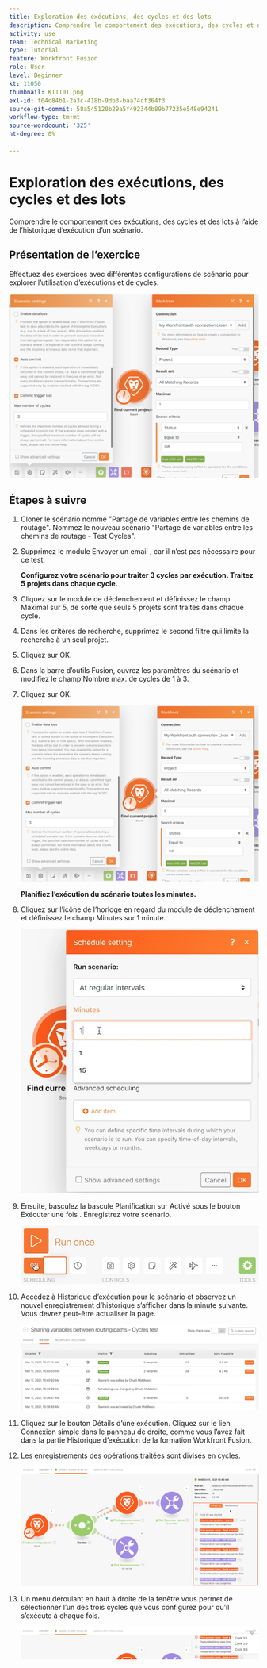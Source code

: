 ```yaml
---
title: Exploration des exécutions, des cycles et des lots
description: Comprendre le comportement des exécutions, des cycles et des lots à l’aide de l’historique d’exécution d’un scénario.
activity: use
team: Technical Marketing
type: Tutorial
feature: Workfront Fusion
role: User
level: Beginner
kt: 11050
thumbnail: KT1101.png
exl-id: f04c84b1-2a3c-418b-9db3-baa74cf364f3
source-git-commit: 58a545120b29a5f492344b89b77235e548e94241
workflow-type: tm+mt
source-wordcount: '325'
ht-degree: 0%

---
```


# Exploration des exécutions, des cycles et des lots

Comprendre le comportement des exécutions, des cycles et des lots à l’aide de l’historique d’exécution d’un scénario.

## Présentation de l’exercice

Effectuez des exercices avec différentes configurations de scénario pour explorer l’utilisation d’exécutions et de cycles.

![Exploration des cycles et des lots Image 1](../12-exercises/assets/exploring-runs-cycles-and-bundles-walkthrough-1.png)

## Étapes à suivre

1. Cloner le scénario nommé &quot;Partage de variables entre les chemins de routage&quot;. Nommez le nouveau scénario &quot;Partage de variables entre les chemins de routage - Test Cycles&quot;.
1. Supprimez le module Envoyer un email , car il n’est pas nécessaire pour ce test.

   **Configurez votre scénario pour traiter 3 cycles par exécution. Traitez 5 projets dans chaque cycle.**

1. Cliquez sur le module de déclenchement et définissez le champ Maximal sur 5, de sorte que seuls 5 projets sont traités dans chaque cycle.
1. Dans les critères de recherche, supprimez le second filtre qui limite la recherche à un seul projet.
1. Cliquez sur OK.

1. Dans la barre d’outils Fusion, ouvrez les paramètres du scénario et modifiez le champ Nombre max. de cycles de 1 à 3.
1. Cliquez sur OK.

   ![Exploration des cycles et des lots Image 1](../12-exercises/assets/exploring-runs-cycles-and-bundles-walkthrough-1.png)


   **Planifiez l’exécution du scénario toutes les minutes.**

1. Cliquez sur l’icône de l’horloge en regard du module de déclenchement et définissez le champ Minutes sur 1 minute.

   ![Exploration des cycles et des lots Image 2](../12-exercises/assets/exploring-runs-cycles-and-bundles-walkthrough-2.png)

1. Ensuite, basculez la bascule Planification sur Activé sous le bouton Exécuter une fois . Enregistrez votre scénario.

   ![Exploration des cycles et des lots Image 3](../12-exercises/assets/exploring-runs-cycles-and-bundles-walkthrough-3.png)

1. Accédez à Historique d’exécution pour le scénario et observez un nouvel enregistrement d’historique s’afficher dans la minute suivante. Vous devrez peut-être actualiser la page.

   ![Exploration des cycles et des lots Image 1](../12-exercises/assets/exploring-runs-cycles-and-bundles-walkthrough-4.png)

1. Cliquez sur le bouton Détails d’une exécution. Cliquez sur le lien Connexion simple dans le panneau de droite, comme vous l’avez fait dans la partie Historique d’exécution de la formation Workfront Fusion.
1. Les enregistrements des opérations traitées sont divisés en cycles.

   ![Exploration des cycles et des lots Image 5](../12-exercises/assets/exploring-runs-cycles-and-bundles-walkthrough-5.png)

1. Un menu déroulant en haut à droite de la fenêtre vous permet de sélectionner l’un des trois cycles que vous configurez pour qu’il s’exécute à chaque fois.

   ![Exploration des cycles et des lots Image 6](../12-exercises/assets/exploring-runs-cycles-and-bundles-walkthrough-6.png)
